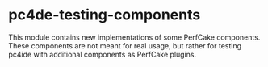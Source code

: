 # pc4de-testing-components

This module contains new implementations of some PerfCake components. These components are not meant for real usage,
 but rather for testing pc4ide with additional components as PerfCake plugins.